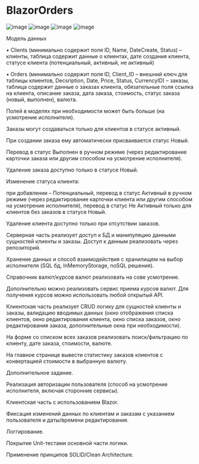 # BlazorOrders

![image](https://user-images.githubusercontent.com/31707173/228570510-488d690c-05ed-407e-be30-d51d19ebd621.png)
![image](https://user-images.githubusercontent.com/31707173/228570674-f582b38d-be79-4563-9b08-98a927964da9.png)
![image](https://user-images.githubusercontent.com/31707173/228570712-f176ee30-d9f1-43f4-a0bb-1ee4694304d7.png)
![image](https://user-images.githubusercontent.com/31707173/228570789-b5228005-4d86-4834-9ffb-ba5bad314063.png)


Модель данных

•	Clients (минимально содержит поля ID, Name, DateCreate, Status) – клиенты, таблица содержит данные о клиентах, дате создания клиента, статусе клиента (потенциальный, активный, не активный)

•	Orders (минимально содержит поля ID, Client_ID – внешний ключ для таблицы клиентов, Decsription, Date, Price, Status, CurrencyID) – заказы, таблица содержит данные о заказах клиента, обязательные поля ссылка на клиента, описание заказа, дата заказа, стоимость, статус заказа (новый, выполнен), валюта.

Полей в моделях при необходимости может быть больше (на усмотрение исполнителя).

Заказы могут создаваться только для клиентов в статусе активный.

При создании заказа ему автоматически присваивается статус Новый.

Перевод в статус Выполнен в ручном режиме (через редактирование карточки заказа или другим способом на усмотрение исполнителя).

Удаление заказа доступно только в статусе Новый.

Изменение статуса клиента: 

при добавлении – Потенциальный, 
перевод в статус Активный в ручном режиме (через редактирование карточки клиента или другим способом на усмотрение исполнителя),
перевод в статус Не Активный только для клиентов без заказов в статусе Новый.

Удаление клиента доступно только при отсутствии заказов.

Серверная часть реализует доступ к БД и манипуляцию данными сущностей клиенты и заказы. Доступ к данным реализовать через репозиторий.

Хранение данных и способ взаимодействия с хранилищем на выбор исполнителя (SQL бд, InMemoryStorage, noSQL решения).

Справочник валют/курсов валют реализовать на сове усмотрение.

Дополнительно можно реализовать сервис приема курсов валют. Для получения курсов можно использовать любой открытый API.


Клиентская часть реализует CRUD логику для сущностей клиенты и заказы, валидацию вводимых данных (окно отображения списка клиентов, окно редактирования клиента, окно списка заказов, окно редактирования заказа, дополнительные окна при необходимости).

На форме со списком всех заказов реализовать поиск/фильтрацию по клиенту, дате заказа, стоимости, валюте.

На главное странице вывести статистику заказов клиентов с конвертацией стоимости в выбранную валюту.

Дополнительное задание.

Реализация авторизации пользователя (способ на усмотрение исполнителя, включая сторонние сервисы). 

Клиентская часть с использованием Blazor. 

Фиксация изменений данных по клиентам и заказам с указанием пользователя и даты/времени редактирования. 

Логгирование. 

Покрытие Unit-тестами основной части логики. 

Применение принципов SOLID/Clean Architecture. 
